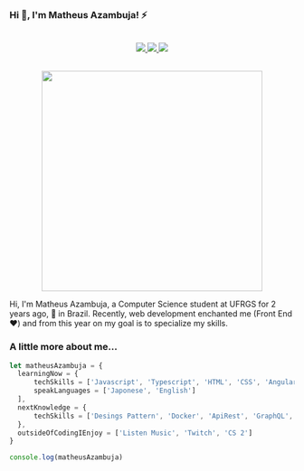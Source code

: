### Hi 👋, I'm Matheus Azambuja! ⚡
<br>
<div align="center">
  <a href="https://www.facebook.com/matheus.azambuja.96/">
    <img src="https://img.shields.io/badge/Facebook-.-blue">
  </a>
  <a href="https://www.instagram.com/salve_mth5/">
    <img src="https://img.shields.io/badge/Instagram-.-orange">
  </a>
  <a href="https://www.linkedin.com/in/matheus-azambuja-9197411a1/">
    <img src="https://img.shields.io/badge/Linkedin-.-blue">
  </a>
</div>
<br>
<p align="center">
  <img width="390" height="390" src="https://octodex.github.com/images/Blacktocat_single_1.jpg">
</p>

Hi, I'm Matheus Azambuja, a Computer Science student at UFRGS for 2 years ago, :rocket: in Brazil. Recently, web development enchanted me (Front End :heart:) and from this year on
my goal is to specialize my skills.

### A little more about me...

```javascript
let matheusAzambuja = {
  learningNow = { 
      techSkills = ['Javascript', 'Typescript', 'HTML', 'CSS', 'Angular', 'RxJS', 'ReactJS', 'Jest/Jasmine', 'Testing Library'],
      speakLanguages = ['Japonese', 'English']
  ],
  nextKnowledge = {
      techSkills = ['Desings Pattern', 'Docker', 'ApiRest', 'GraphQL', 'Python', 'Java']
  },
  outsideOfCodingIEnjoy = ['Listen Music', 'Twitch', 'CS 2']
}

console.log(matheusAzambuja)
```
